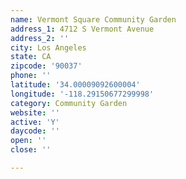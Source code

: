 ```yaml
---
name: Vermont Square Community Garden
address_1: 4712 S Vermont Avenue
address_2: ''
city: Los Angeles
state: CA
zipcode: '90037'
phone: ''
latitude: '34.00009092600004'
longitude: '-118.29150677299998'
category: Community Garden
website: ''
active: 'Y'
daycode: ''
open: ''
close: ''

---
```

